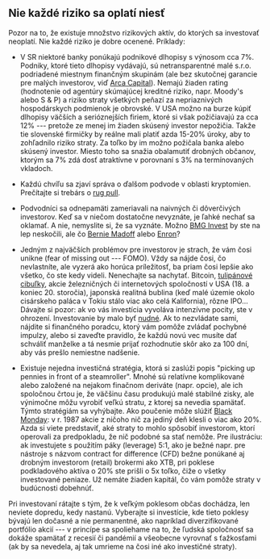 ## Nie každé riziko sa oplatí niesť

Pozor na to, že existuje množstvo rizikových aktív, do ktorých sa investovať neoplatí. Nie každé riziko je dobre ocenené. Príklady:

* V SR niektoré banky ponúkajú podnikové dlhopisy s výnosom cca 7%. Podniky, ktoré tieto dlhopisy vydávajú, sú netransparentné malé s.r.o. podriadené miestnym finančným skupinám (ale bez skutočnej garancie pre malých investorov, viď [Arca Capital](https://www.startitup.sk/najvacsi-bankrot-v-historii-slovenska-dokonany-ludia-prisli-o-770-milionov-medzi-nimi-aj-manzelka-matovica/)). Nemajú žiaden rating (hodnotenie od agentúry skúmajúcej kreditné riziko, napr. Moody's alebo S & P) a riziko straty všetkých peňazí za nepriaznivých hospodárskych podmienok je obrovské. V USA možno na burze kúpiť dlhopisy väčších a serióznejších firiem, ktoré si však požičiavajú za cca 12% --- pretože ze menej im žiaden skúsený investor nepožičia. Takže tie slovenské firmičky by reálne mali platiť azda 15-20% úroky, aby to zohľadnilo riziko straty. Za toľko by im možno požičala banka alebo skúsený investor. Miesto toho sa snažia obalamutiť drobných občanov, ktorým sa 7% zdá dosť atraktívne v porovnaní s 3% na termínovaných vkladoch.

* Každú chvíľu sa zjaví správa o ďalšom podvode v oblasti kryptomien. Prečítajte si trebárs o [rug pull](https://www.techbox.sk/co-je-to-rug-pull-alebo-ako-neprist-o-vsetky-uspory-v-kryptosvete).

* Podvodníci sa odnepamäti zameriavali na naivných či dôverčivých investorov. Keď sa v niečom dostatočne nevyznáte, je ľahké nechať sa oklamať. A nie, nemyslite si, že sa vyznáte. Možno [BMG Invest](https://www.financnykompas.sk/clanok/financni-podvodnici-druhy-diel) by ste na lep neskočili, ale čo [Bernie Madoff](https://ekonomialudskourecou.sk/najvacsi-podvod-v-historii-kto-bol-bernie-madoff/) alebo [Enron](https://cs.wikipedia.org/wiki/Enron)?

* Jedným z najväčších problémov pre investorov je strach, že vám čosi unikne (fear of missing out --- FOMO). Vždy sa nájde čosi, čo nevlastníte, ale vyzerá ako horúca príležitosť, ba priam čosi lepšie ako všetko, čo ste kedy videli. Nenechajte sa nachytať. Bitcoin, [tulipánové cibuľky](https://www.finreport.sk/investovanie/tulipanova-horucka-investicna-bublina-ktora-strpcila-zivot-rembrandtovi/), akcie železničných či internetových spoločností v USA (18. a koniec 20. storočia), japonská realitná bublina (keď malé územie okolo cisárskeho paláca v Tokiu stálo viac ako celá Kalifornia), rôzne IPO... Dávajte si pozor: ak vo vás investícia vyvoláva intenzívne pocity, ste v ohrození. Investovanie by malo byť [nudné](https://awealthofcommonsense.com/2022/11/boring-is-beautiful-in-investing/). Ak to nezvládate sami, nájdite si finančného poradcu, ktorý vám pomôže zvládať pochybné impulzy, alebo si zaveďte pravidlo, že každú novú vec musíte dať schváliť manželke a tá nesmie prijať rozhodnutie skôr ako za 100 dní, aby vás prešlo nemiestne nadšenie.

* Existuje nejedna investičná stratégia, ktorá si zaslúži popis "picking up pennies in front of a steamroller". Mnohé sú relatívne komplikované alebo založené na nejakom finačnom deriváte (napr. opcie), ale ich spoločnou črtou je, že väčšinu času produkujú malé stabilné zisky, ale výnimočne môžu vyrobiť veľkú stratu, z ktorej sa nevedia spamätať. Týmto stratégiám sa vyhýbajte. Ako poučenie môže slúžiť [Black Monday](https://en.wikipedia.org/wiki/Black_Monday_(1987)): v r. 1987 akcie z ničoho nič za jediný deň klesli o viac ako 20%. Azda si viete predstaviť, aké straty to mohlo spôsobiť investorom, ktorí operovali za predpokladu, že nič podobné sa stať nemôže. Pre ilustráciu: ak investujete s použitím páky (leverage) 5:1, ako je bežné napr. pre nástroje s názvom contract for difference (CFD) bežne ponúkané aj drobným investorom (retail) brokermi ako XTB, pri poklese podkladového aktíva o 20% ste prišli o 5x toľko, čiže o všetky investované peniaze. Už nemáte žiaden kapitál, čo vám pomôže straty v budúcnosti dobehnúť.

Pri investovaní rátajte s tým, že k veľkým poklesom občas dochádza, len neviete dopredu, kedy nastanú. Vyberajte si investície, kde tieto poklesy bývajú len dočasné a nie permanentné, ako napríklad diverzifikované portfólio akcií --- v princípe sa spoliehame na to, že ľudská spoločnosť sa dokáže spamätať z recesií či pandémií a všeobecne vyrovnať s ťažkosťami (ak by sa nevedela, aj tak umrieme na čosi iné ako investičné straty).
